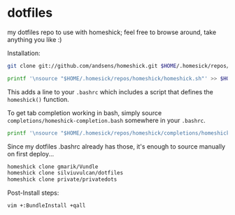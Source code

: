 dotfiles
========

my dotfiles repo to use with homeshick; feel free to browse around, take anything you like :)

Installation:

```sh
git clone git://github.com/andsens/homeshick.git $HOME/.homesick/repos/homeshick
```

```sh
printf '\nsource "$HOME/.homesick/repos/homeshick/homeshick.sh"' >> $HOME/.bashrc
```
This adds a line to your `.bashrc` which includes a script that defines the `homeshick()` function.

To get tab completion working in bash, simply source
`completions/homeshick-completion.bash` somewhere in your `.bashrc`.

```sh
printf '\nsource "$HOME/.homesick/repos/homeshick/completions/homeshick-completion.bash"' >> $HOME/.bashrc
```

Since my dotfiles .bashrc already has those, it's enough to source manually on first deploy...

```sh
homeshick clone gmarik/Vundle
homeshick clone silviuvulcan/dotfiles
homeshick clone private/privatedots
```

Post-Install steps:

```sh
vim +:BundleInstall +qall
```

